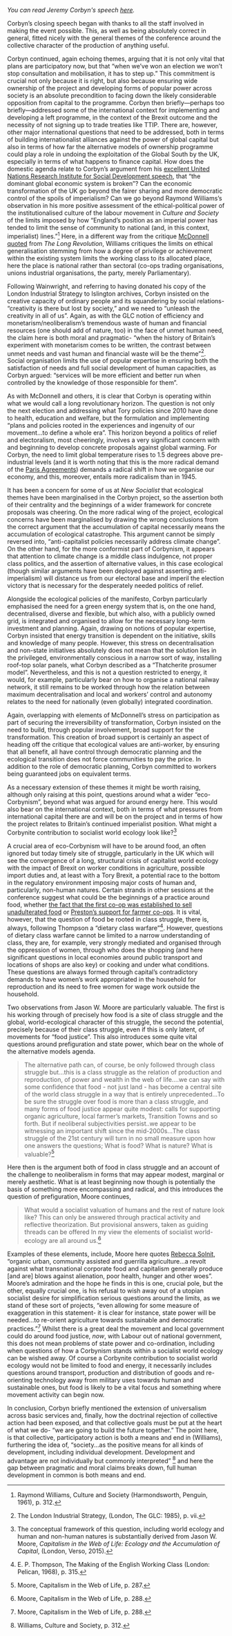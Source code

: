 _You can read Jeremy Corbyn's speech [here](https://labourlist.org/2018/02/a-catapult-into-21st-century-public-ownership-corbyn-speech-on-new-economics/)._

Corbyn’s closing speech began with thanks to all the staff involved in making the event possible. This, as well as being absolutely correct in general, fitted nicely with the general themes of the conference around the collective character of the production of anything useful. 

Corbyn continued, again echoing themes, arguing that it is not only vital that plans are participatory now, but that “when we’ve won an election we won’t stop consultation and mobilisation, it has to step up.” This commitment is crucial not only because it is right, but also because ensuring wide ownership of the project and developing forms of popular power across society is an absolute precondition to facing down the likely considerable opposition from capital to the programme. Corbyn then briefly—perhaps too briefly—addressed some of the international context for implementing and developing a left programme, in the context of the Brexit outcome and the necessity of not signing up to trade treaties like TTIP. There are, however, other major international questions that need to be addressed, both in terms of building internationalist alliances against the power of global capital but also in terms of how far the alternative models of ownership programme could play a role in undoing the exploitation of the Global South by the UK, especially in terms of what happens to finance capital. How does the domestic agenda relate to Corbyn’s argument from his [excellent United Nations Research Institute for Social Development speech](https://labour.org.uk/press/jeremy-corbyn-speech-at-the-united-nations-geneva/), that “the dominant global economic system is broken”? Can the economic transformation of the UK go beyond the fairer sharing and more democratic control of the spoils of imperialism? Can we go beyond Raymond Williams’s observation in his more positive assessment of the ethical-political power of the institutionalised culture of the labour movement in *Culture and Society* of the limits imposed by how “England’s position as an imperial power has tended to limit the sense of community to national (and, in this context, imperialist) lines.”[^1] Here, in a different way from the critique [McDonnell quoted](https://newsocialist.org.uk/labours-new-economics-conference-part-one-introductory-session/) from *The Long Revolution*, Williams critiques the limits on ethical generalisation stemming from how a degree of privilege or achievement within the existing system limits the working class to its allocated place, here the place is national rather than sectoral (co-ops trading organisations, unions industrial organisations, the party, merely Parliamentary).

Following Wainwright, and referring to having donated his copy of the London Industrial Strategy to Islington archives, Corbyn insisted on the creative capacity of ordinary people and its squandering by social relations- “creativity is there but lost by society,” and we need to “unleash the creativity in all of us”. Again, as with the GLC notion of efficiency and monetarism/neoliberalism’s tremendous waste of human and financial resources (one should add of nature, too) in the face of unmet human need, the claim here is both moral and pragmatic- “when the history of Britain’s experiment with monetarism comes to be written, the contrast between unmet needs and vast human and financial waste will be the theme”[^2]. Social organisation limits the use of popular expertise in ensuring both the satisfaction of needs and full social development of human capacities, as Corbyn argued: “services will be more efficient and better run when controlled by the knowledge of those responsible for them”.   

As with McDonnell and others, it is clear that Corbyn is operating within what we would call a long revolutionary horizon. The question is not only the next election and addressing what Tory policies since 2010 have done to health, education and welfare, but the formulation and implementing “plans and policies rooted in the experiences and ingenuity of our movement...to define a whole era”. This horizon beyond a politics of relief and electoralism, most cheeringly, involves a very significant concern with and beginning to develop concrete proposals against global warming. For Corbyn, the need to limit global temperature rises to 1.5 degrees above pre-industrial levels (and it is worth noting that this is the more radical demand of the [Paris Agreements](http://unfccc.int/paris_agreement/items/9485.php)) demands a radical shift in how we organise our economy, and this, moreover, entails more radicalism than in 1945.

It has been a concern for some of us at *New Socialist* that ecological themes have been marginalised in the Corbyn project, so the assertion both of their centrality and the beginnings of a wider framework for concrete proposals was cheering. On the more radical wing of the project, ecological concerns have been marginalised by  drawing the wrong conclusions from the correct argument that the accumulation of capital necessarily means the accumulation of ecological catastrophe. This argument cannot be simply reversed into, “anti-capitalist policies necessarily address climate change”. On the other hand, for the more conformist part of Corbynism, it appears that attention to climate change is a middle class indulgence, not proper class politics, and the assertion of alternative values, in this case ecological (though similar arguments have been deployed against asserting anti-imperialism) will distance us from our electoral base and imperil the election victory that is necessary for the desperately needed politics of relief.

Alongside the ecological policies of the manifesto, Corbyn particularly emphasised the need for a green energy system that is, on the one hand, decentralised, diverse and flexible, but which also, with a publicly owned grid, is integrated and organised to allow for the necessary long-term investment and planning. Again, drawing on notions of popular expertise, Corbyn insisted that energy transition is dependent on the initiative, skills and knowledge of many people. However, this stress on decentralisation and non-state initiatives absolutely does not mean that the solution lies in the privileged, environmentally conscious in a narrow sort of way, installing roof-top solar panels, what Corbyn described as a “Thatcherite prosumer model”. Nevertheless, and this is not a question restricted to energy, it would, for example, particularly bear on how to organise a national railway network, it still remains to be worked through how the relation between maximum decentralisation and local and workers’ control and autonomy relates to the need for nationally (even globally) integrated coordination.

Again, overlapping with elements of McDonnell’s stress on participation as part of securing the irreversibility of transformation, Corbyn insisted on the need to build, through popular involvement, broad support for the transformation. This creation of broad support is certainly an aspect of heading off the critique that ecological values are anti-worker, by ensuring that all benefit, all have control through democratic planning and the ecological transition does not force communities to pay the price. In addition to the role of democratic planning, Corbyn committed to workers being guaranteed jobs on equivalent terms.

As a necessary extension of these themes it might be worth raising, although only raising at this point, questions around what a wider “eco-Corbynism”, beyond what was argued for around energy here. This would also bear on the international context, both in terms of what pressures from international capital there are and will be on the project and in terms of how the project relates to Britain’s continued imperialist position. What might a Corbynite contribution to socialist world ecology look like?[^3]

A crucial area of eco-Corbynism will have to be around food, an often ignored but today timely site of struggle, particularly in the UK which will see the convergence of a long, structural crisis of capitalist world ecology with the impact of Brexit on worker conditions in agriculture, possible import duties and, at least with a Tory Brexit, a potential race to the bottom in the regulatory environment imposing major costs of human and, particularly, non-human natures. Certain strands in other sessions at the conference suggest what could be the beginnings of a practice around food, whether [the fact that the first co-op was established to sell unadulterated food](https://newsocialist.org.uk/labours-new-economics-conference-part-four-co-operatives-session/) or [Preston’s support for farmer co-ops](https://newsocialist.org.uk/labours-new-economics-conference-part-five-local-democratic-economic-strategies/). It is vital, however, that the question of food be rooted in class struggle, there is, always, following Thompson a “dietary class warfare”[^4]. However, questions of dietary class warfare cannot be limited to a narrow understanding of class, they are, for example, very strongly mediated and organised through the oppression of women, through who does the shopping (and here significant questions in local economies around public transport and locations of shops are also key) or cooking and under what conditions. These questions are always formed through capital’s contradictory demands to have women’s work appropriated in the household for reproduction and its need to free women for wage work outside the household. 

Two observations from Jason W. Moore are particularly valuable. The first is his working through of precisely how food is a site of class struggle and the global, world-ecological character of this struggle, the second the potential, precisely because of their class struggle, even if this is only latent, of movements for “food justice”. This also introduces some quite vital questions around prefiguration and state power, which bear on the whole of the alternative models agenda.

> The alternative path can, of course, be only followed through class struggle but...this is a class struggle as the relation of production and reproduction, of power and wealth in the web of life….we can say with some confidence that food - not just land - has become a central site of the world class struggle in a way that is entirely unprecedented...To be sure the struggle over food is more than a class struggle, and many forms of food justice appear quite modest: calls for supporting organic agriculture, local farmer’s markets, Transition Towns and so forth. But if neoliberal subjectivities persist..we appear to be witnessing an important shift since the mid-2000s...The class struggle of the 21st century will turn in no small measure upon how one answers the questions; What is food? What is nature? What is valuable?[^5]

Here then is the argument both of food in class struggle and an account of the challenge to neoliberalism in forms that may appear modest, marginal or merely aesthetic. What is at least beginning now though is potentially the basis of something more encompassing and radical, and this introduces the question of prefiguration, Moore continues,

> What would a socialist valuation of humans and the rest of nature look like? This can only be answered through practical activity and reflective theorization. But provisional answers, taken as guiding threads can be offered In my view the elements of socialist world-ecology are all around us.[^6]

Examples of these elements, include, Moore here quotes [Rebecca Solnit](https://www.thenation.com/article/revolution-has-already-occurred/), “organic urban, community assisted and guerrilla agriculture...a revolt against what transnational corporate food and capitalism generally produce [and are] blows against alienation, poor health, hunger and other woes”. Moore’s admiration and the hope he finds in this is one, crucial pole, but the other, equally crucial one, is his refusal to wish away out of a utopian socialist desire for simplification serious questions around the limits, as we stand of these sort of projects, “even allowing for some measure of exaggeration in this statement- it is clear for instance, state power will be needed...to re-orient agriculture towards sustainable and democratic practices.”[^7] Whilst there is a great deal the movement and local government could do around food justice, *now*, with Labour out of national government, this does not mean problems of state power and co-ordination, including when questions of how a Corbynism stands within a socialist world ecology can be wished away. Of course a Corbynite contribution to socialist world ecology would not be limited to food and energy, it necessarily includes questions around transport, production and distribution of goods and re-orienting technology away from military uses towards human and sustainable ones, but food is likely to be a vital focus and something where movement activity can begin now.

In conclusion, Corbyn briefly mentioned the extension of universalism across basic services and, finally, how the doctrinal rejection of collective action had been exposed, and that collective goals must be put at the heart of what we do- “we are going to build the future together.” The point here, is that collective, participatory action is both a means and end in (Williams), furthering the idea of, “society...as the positive means for all kinds of development, including individual development. Development and advantage are not individually but commonly interpreted” [^8] and here the gap between pragmatic and moral claims breaks down, full human development in common is both means and end.

[^1]: Raymond Williams, Culture and Society (Harmondsworth, Penguin, 1961), p. 312.
[^2]: The London Industrial Strategy, (London, The GLC: 1985), p. vii.
[^3]: The conceptual framework of this question, including world ecology and human and non-human natures is substantially derived from Jason W. Moore, *Capitalism in the Web of Life: Ecology and the Accumulation of Capital*, (London, Verso, 2015).
[^4]: E. P. Thompson, The Making of the English Working Class (London: Pelican, 1968), p. 315.
[^5]: Moore, Capitalism in the Web of Life, p. 287.
[^6]: Moore, Capitalism in the Web of Life, p. 288.
[^7]: Moore, Capitalism in the Web of Life, p. 288.
[^8]: Williams, Culture and Society, p. 312.
